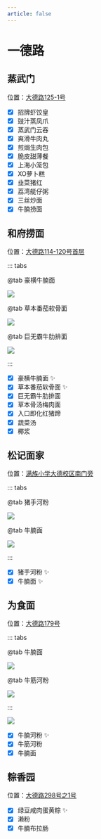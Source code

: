 ```yaml
---
article: false
---
```


# 一德路

## 蒸武门

<i class="fa-solid fa-location-dot"></i> 位置：<a href="https://ditu.amap.com/place/B0JDY5N2WR" target="_blank">大德路125-1号</a>

- [x] 招牌虾饺皇
- [x] 豉汁蒸凤爪
- [x] 蒸武门云吞
- [x] 爽滑牛肉丸
- [x] 煎焗生肉包
- [x] 脆皮甜薄餐
- [x] 上海小笼包
- [x] XO萝卜糕
- [x] 韭菜猪红
- [x] 荔湾艇仔粥
- [x] 三丝炒面
- [x] 牛腩捞面

## 和府捞面

<i class="fa-solid fa-location-dot"></i> 位置：<a href="https://ditu.amap.com/place/B0J3XS9GQF" target="_blank">大德路114-120号首层</a>

::: tabs

@tab 豪横牛腩面

![](https://img.sherry4869.com/blog/life/food/china/guangdong/guangzhou/yx/ydl/hflm/2.png)

@tab 草本番茄软骨面

![](https://img.sherry4869.com/blog/life/food/china/guangdong/guangzhou/yx/ydl/hflm/1.png)

@tab 巨无霸牛肋排面

![](https://img.sherry4869.com/blog/life/food/china/guangdong/guangzhou/yx/ydl/hflm/3.JPEG)

:::

- [x] 豪横牛腩面 ✨
- [x] 草本番茄软骨面 ✨
- [x] 巨无霸牛肋排面
- [x] 草本骨汤梅肉面
- [x] 入口即化红猪蹄
- [x] 蔬菜汤
- [x] 椰浆

## 松记面家

<i class="fa-solid fa-location-dot"></i> 位置：<a href="https://ditu.amap.com/place/B0KGXYOWWV" target="_blank">满族小学大德校区南门旁</a>

::: tabs

@tab 猪手河粉

![](https://img.sherry4869.com/blog/life/food/china/guangdong/guangzhou/yx/ydl/sj/1.JPEG)

@tab 牛腩面

![](https://img.sherry4869.com/blog/life/food/china/guangdong/guangzhou/yx/ydl/sj/2.JPEG)

:::

- [x] 猪手河粉 ✨
- [x] 牛腩面 ✨

## 为食面

<i class="fa-solid fa-location-dot"></i> 位置：<a href="https://ditu.amap.com/place/B0K1RAXNUT" target="_blank">大德路179号</a>

::: tabs

@tab 牛腩面

![](https://img.sherry4869.com/blog/life/food/china/guangdong/guangzhou/yx/ydl/wsm/3.JPEG)

@tab 牛筋河粉

![](https://img.sherry4869.com/blog/life/food/china/guangdong/guangzhou/yx/ydl/wsm/1.jpg)

:::

![](https://img.sherry4869.com/blog/life/food/china/guangdong/guangzhou/yx/ydl/wsm/2.jpg)

- [x] 牛腩河粉 ✨
- [x] 牛筋河粉
- [x] 牛腩面

## 粽香园

<i class="fa-solid fa-location-dot"></i> 位置：<a href="https://ditu.amap.com/place/B0FFHFHFI6" target="_blank">大德路298号之1号</a>

- [x] 绿豆咸肉蛋黄粽 ✨
- [x] 濑粉
- [x] 牛腩布拉肠